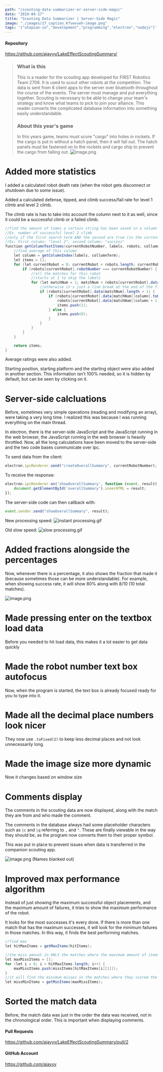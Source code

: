 ```yaml
---
path: "/scouting-data-summarizer-or-server-side-magic"
date: "2019-04-17"
title: "Scouting Data Summarizer | Server-Side Magic"
image: "./images/17_caption_Kfvwvueh-image.png"
tags: '["utopian-io","development","programming","electron","nodejs"]'
---
```


#### Repository
https://github.com/ajayyy/LakeEffectScoutingSummary/

> ### What is this
> This is a reader for the scouting app developed for FIRST Robotics Team 2708. It is used to scout other robots at the competition. The data is sent from 6 client apps to the server over bluetooth throughout the course of the events. The server must manage and put everything together. Scouting is necessary to be able to change your team's strategy and know what teams to pick to join your alliance. This reader converts the complicated database information into something easily understandable.
 >### About this year's game
> In this years game, teams must score "cargo" into holes in rockets. If the cargo is put in without a hatch panel, then it will fall out. The hatch panels must be fastened on to the rockets and cargo ship to prevent the cargo from falling out.
> ![image.png](https://files.steempeak.com/file/steempeak/ajayyy/Kfvwvueh-image.png)

# Added more statistics

I added a calculated robot death rate (when the robot gets disconnect or shutdown due to some issue).

Added a calculated defense, tipped, and climb success/fail rate for level 1 climb and level 2 climb.

The climb rate is has to take into account the column next to it as well, since it could be a successful climb or a failed climb.

```java
//find the amount of times a certain string has been saved in a column in a percentage
//Ex. number of successful level 2 climb
//only if the first search term AND the second are true (in the current column and the next column)
//Ex. First column: "level 2", second column: "success"
function getColumnTextItems(currentRobotNumber, labels, robots, collumnTerm, rowSearch, nextColumnSearch) {
    //find average of this column
    let column = getColumnIndex(labels, collumnTerm);
    let items = [];
    for (let currentRobot = 0; currentRobot < robots.length; currentRobot++) {
        if (robots[currentRobot].robotNumber === currentRobotNumber) {
            //all the matches for this robot
            //starts at 1 to skip the labels
            for (let matchNum = 1; matchNum < robots[currentRobot].data.length; matchNum++) {
                //otherwise it's just a line break at the end of the file
                if (robots[currentRobot].data[matchNum].length > 1) {
                    if (robots[currentRobot].data[matchNum][column].toLowerCase() === rowSearch &&
                        robots[currentRobot].data[matchNum][column + 1].toLowerCase() === nextColumnSearch) {
                        items.push(1);
                    } else {
                        items.push(0);
                    }
                }
            }
        }
    }

    return items;
}
```

Average ratings were also added.

Starting position, starting platform and the starting object were also added in another section. This information isn't 100% needed, so it is hidden by default, but can be seen by clicking on it.

# Server-side calcluations

Before, sometimes very simple operations (reading and modifying an array), were taking a very long time. I realized this was because I was running everything on the main thread.

In electron, there is the server-side JavaScript and the JavaScript running in the web browser, the JavaScript running in the web browser is heavily throttled. Now, all the long calculations have been moved to the server-side and the two code bases communicate over ipc.

To send data from the client:
```js
electron.ipcRenderer.send("createOverallSummary", currentRobotNumber);
```

To receive the response:
```js
electron.ipcRenderer.on('showOverallSummary', function (event, result) {
    document.getElementById('overallSummary').innerHTML = result;
});
```

The server-side code can then callback with:
```js
event.sender.send("showOverallSummary", result);
```

New processing speed:
![instant processing.gif](./images/fwBATP1S-instant20processing.gif)

Old slow speed:
![slow processing.gif](./images/WtkLMpLw-slow20processing.gif)

# Added fractions alongside the percentages

Now, whenever there is a percentage, it also shows the fraction that made it (because sometimes those can be more understandable). For example, when showing success rate, it will show 80% along with 8/10 (10 total matches).

![image.png](./images/XKOaJCHh-image.png)

# Made pressing enter on the textbox load data

Before you needed to hit load data, this makes it a lot easier to get data quickly

# Made the robot number text box autofocus

Now, when the program is started, the text box is already focused ready for you to type into it.

# Made all the decimal place numbers look nicer

They now use `.toFixed(2)` to keep less decimal places and not look unnecessarily long.

# Made the image size more dynamic

Now it changes based on window size

# Comments display

The comments in the scouting data are now displayed, along with the match they are from and who made the comment.

The comments in the database always had some placeholder characters such as `|c` and `|q` referring to `,` and `"`. These are finally viewable in the way they should be, as the program now converts them to their proper symbol.

This was put in place to prevent issues when data is transferred in the companion scouting app.

![image.png](./images/9UIrjWwL-image.png)
(Names blanked out)

# Improved max performance algorithm

Instead of just showing the maximum successful object placements, and the maximum amount of failures, it tries to show the maximum performance of the robot.

It looks for the most successes it's every done. If there is more than one match that has the maximum successes, it will look for the minimum failures in those matches. In this way, it finds the best performing matches.

```java
//find max
let hitMaxItems = getMaxItems(hitItems);

//the miss amount in ONLY the matches where the maximum amount of items were places
let maxMissItems = [];
for (let i = 0; i < hitMaxItems.length; i++) {
    maxMissItems.push(missItems[hitMaxItems[i][1]]);
}
//it will find the minimum misses in the matches where they scored the most (the best performance)
let missMinItems = getMinItems(maxMissItems);
```

# Sorted the match data

Before, the match data was just in the order the data was received, not in the chronological order. This is important when displaying comments.

#### Pull Requests
https://github.com/ajayyy/LakeEffectScoutingSummary/pull/2

#### GitHub Account
https://github.com/ajayyy